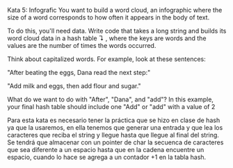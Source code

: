 Kata 5: Infografic
You want to build a word cloud, an infographic where the size of a word corresponds to how often it appears in the body of text.

To do this, you'll need data. Write code that takes a long string and builds its word cloud data in a hash table ↴ , where the keys are words and the values are the number of times the words occurred.

Think about capitalized words. For example, look at these sentences:

  "After beating the eggs, Dana read the next step:"

"Add milk and eggs, then add flour and sugar."

What do we want to do with "After", "Dana", and "add"? In this example, your final hash table should include one "Add" or "add" with a value of  2


Para esta kata es necesario tener la práctica que se hizo en clase de hash ya que la usaremos, en ella tenemos que generar una entrada y que lea los caracteres que reciba el string y llegue hasta que llegue al final del string. Se tendrá que almacenar con un pointer de char la secuenca de caracteres que sea diferente a un espacio hasta que en la cadena encuentre un espacio, cuando lo hace se agrega a un contador +1 en la tabla hash.






